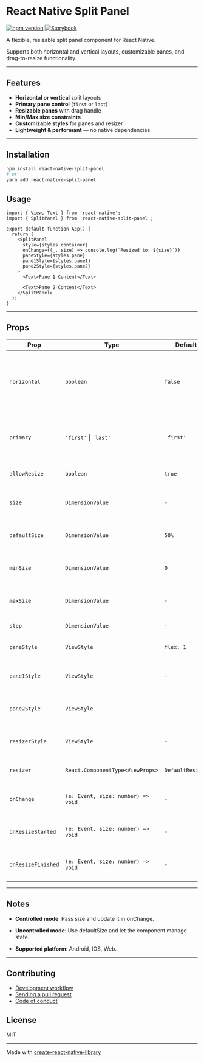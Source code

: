 # React Native Split Panel
[![npm version](https://img.shields.io/npm/v/react-native-split-panel.svg)](https://www.npmjs.com/package/react-native-split-panel)
[![Storybook](https://img.shields.io/badge/Storybook-Live%20Demo-ff4785?logo=storybook&logoColor=white)](https://fe-kr.github.io/react-native-split-panel/)

A flexible, resizable split panel component for React Native.

Supports both horizontal and vertical layouts, customizable panes, and drag-to-resize functionality.

---

## Features

- **Horizontal or vertical** split layouts
- **Primary pane control** (`first` or `last`)
- **Resizable panes** with drag handle
- **Min/Max size constraints**
- **Customizable styles** for panes and resizer
- **Lightweight & performant** — no native dependencies

---

## Installation

```sh
npm install react-native-split-panel
# or
yarn add react-native-split-panel
```

## Usage

```tsx
import { View, Text } from 'react-native';
import { SplitPanel } from 'react-native-split-panel';

export default function App() {
  return (
    <SplitPanel
      style={styles.container}
      onChange={(_, size) => console.log(`Resized to: ${size}`)}
      paneStyle={styles.pane}
      pane1Style={styles.pane1}
      pane2Style={styles.pane2}
    >
      <Text>Pane 1 Content</Text>

      <Text>Pane 2 Content</Text>
    </SplitPanel>
  );
}
```

---

## Props

| Prop               | Type                                               | Default          | Description                                                               |
| ------------------ | -------------------------------------------------- | ---------------- | ------------------------------------------------------------------------- |
| `horizontal`       | `boolean`                                          | `false`          | If `true`, panes are arranged side-by-side; otherwise stacked vertically. |
| `primary`          | `'first'` \| `'last'`                              | `'first'`        | Which pane is considered the primary (resized) pane.                      |
| `allowResize`      | `boolean`                                          | `true`           | Enables or disables resizing.                                             |
| `size`             | `DimensionValue`                                   | `-`              | Controlled size of the primary pane.                                      |
| `defaultSize`      | `DimensionValue`                                   | `50%`            | Initial size of the primary pane.                          |
| `minSize`          | `DimensionValue`                                   | `0`              | Minimum size of the primary pane.                                         |
| `maxSize`          | `DimensionValue`                                   | `-`              | Maximum size of the primary pane.                                         |
| `step`             | `DimensionValue`                                   | `-`              | Step size for resizing.                                                   |
| `paneStyle`        | `ViewStyle`                                        | `flex: 1`        | Style applied to both panes.                                              |
| `pane1Style`       | `ViewStyle`                                        | `-`              | Style applied to the first pane.                                          |
| `pane2Style`       | `ViewStyle`                                        | `-`              | Style applied to the second pane.                                         |
| `resizerStyle`     | `ViewStyle`                                        | `-`              | Style applied to the resizer handle.                                      |
| `resizer`          | `React.ComponentType<ViewProps>`                   | `DefaultResizer` | Custom resizer component.                                                 |
| `onChange`         | `(e: Event, size: number) => void` | `-`              | Called when the pane size changes.                                        |
| `onResizeStarted`  | `(e: Event, size: number) => void` | `-`              | Called when resizing starts.                                              |
| `onResizeFinished` | `(e: Event, size: number) => void` | `-`              | Called when resizing ends.                                                |

---

## Notes
- **Controlled mode**: Pass size and update it in onChange.

- **Uncontrolled mode**: Use defaultSize and let the component manage state.

- **Supported platform**: Android, IOS, Web.

---

## Contributing

- [Development workflow](CONTRIBUTING.md#development-workflow)
- [Sending a pull request](CONTRIBUTING.md#sending-a-pull-request)
- [Code of conduct](CODE_OF_CONDUCT.md)

## License

MIT

---

Made with [create-react-native-library](https://github.com/callstack/react-native-builder-bob)
